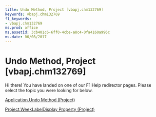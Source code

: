 ```yaml
---
title: Undo Method, Project [vbapj.chm132769]
keywords: vbapj.chm132769
f1_keywords:
- vbapj.chm132769
ms.prod: office
ms.assetid: 3cb401c6-6ff0-4cbe-a8c4-0fa4160a996c
ms.date: 06/08/2017
---
```



# Undo Method, Project [vbapj.chm132769]

Hi there! You have landed on one of our F1 Help redirector pages. Please select the topic you were looking for below.

[Application.Undo Method (Project)](http://msdn.microsoft.com/library/50e1b5ba-fe4b-d53d-5712-8e2023eb2755%28Office.15%29.aspx)

[Project.WeekLabelDisplay Property (Project)](http://msdn.microsoft.com/library/d21cd816-06a3-89b0-b56a-9c1b56151209%28Office.15%29.aspx)


